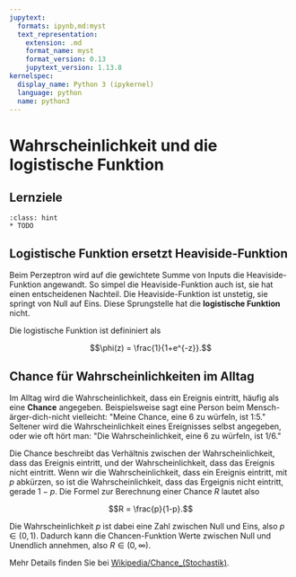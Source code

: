 ```yaml
---
jupytext:
  formats: ipynb,md:myst
  text_representation:
    extension: .md
    format_name: myst
    format_version: 0.13
    jupytext_version: 1.13.8
kernelspec:
  display_name: Python 3 (ipykernel)
  language: python
  name: python3
---
```


# Wahrscheinlichkeit und die logistische Funktion


## Lernziele

```{admonition} Lernziele
:class: hint
* TODO
```

## Logistische Funktion ersetzt Heaviside-Funktion

Beim Perzeptron wird auf die gewichtete Summe von Inputs die Heaviside-Funktion angewandt. So simpel die Heaviside-Funktion auch ist, sie hat einen entscheidenen Nachteil. Die Heaviside-Funktion ist unstetig, sie springt von Null auf Eins. Diese Sprungstelle hat die **logistische Funktion** nicht. 

Die logistische Funktion ist defininiert als

$$\phi(z) = \frac{1}{1+e^{-z}}.$$




## Chance für Wahrscheinlichkeiten im Alltag

Im Alltag wird die Wahrscheinlichkeit, dass ein Ereignis eintritt, häufig als eine 
**Chance** angegeben. Beispielsweise sagt eine Person beim
Mensch-ärger-dich-nicht vielleicht: "Meine Chance, eine 6 zu würfeln, ist 1:5."
Seltener wird die Wahrscheinlichkeit eines Ereignisses selbst angegeben, oder
wie oft hört man: "Die Wahrscheinlichkeit, eine 6 zu würfeln, ist 1/6."

Die Chance beschreibt das Verhältnis zwischen der Wahrscheinlichkeit,
dass das Ereignis eintritt, und der Wahrscheinlichkeit, dass das Ereignis nicht
eintritt. Wenn wir die Wahrscheinlichkeit, dass ein Ereignis eintritt, mit $p$
abkürzen, so ist die Wahrscheinlichkeit, dass das Ergeignis nicht eintritt,
gerade $1-p$. Die Formel zur Berechnung einer Chance $R$ lautet also

$$R = \frac{p}{1-p}.$$

Die Wahrscheinlichkeit $p$ ist dabei eine Zahl zwischen Null und Eins, also
$p\in (0,1)$. Dadurch kann die Chancen-Funktion Werte zwischen Null und
Unendlich annehmen, also $R\in (0,\infty)$.

Mehr Details finden Sie bei
[Wikipedia/Chance_(Stochastik)](https://de.wikipedia.org/wiki/Chance_(Stochastik)).

